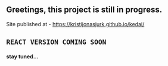 ## Greetings, this project is still in progress.

Site published at - https://kristijonasjurk.github.io/kedai/

## `REACT VERSION COMING SOON` 
#### stay tuned...
